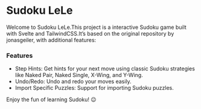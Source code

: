 # Sudoku LeLe

Welcome to Sudoku LeLe.This project is a interactive Sudoku game built with Svelte and TailwindCSS.It’s based on the original repository by jonasgeiler, with additional features:

### Features

 - Step Hints: Get hints for your next move using classic Sudoku strategies like Naked Pair, Naked Single, X-Wing, and Y-Wing.
 - Undo/Redo: Undo and redo your moves easily.
 - Import Specific Puzzles: Support for importing Sudoku puzzles.

Enjoy the fun of learning Sudoku! 😉

